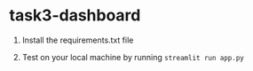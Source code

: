 # task3-dashboard

1) Install the requirements.txt file

2) Test on your local machine by running ``` streamlit run app.py ```
